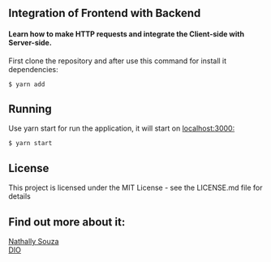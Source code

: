 ## Integration of Frontend with Backend

#### Learn how to make HTTP requests and integrate the Client-side with Server-side.

First clone the repository and after use this command for install it dependencies:
```
$ yarn add
```

## Running

Use yarn start for run the application, it will start on 
<a href="http://localhost:3000/">localhost:3000:</a>
```
$ yarn start
```

## License

This project is licensed under the MIT License - see the LICENSE.md file for details

## Find out more about it:
<a href="https://github.com/nathyts">Nathally Souza</a> <br>
<a href="https://web.dio.me/home">DIO</a>


